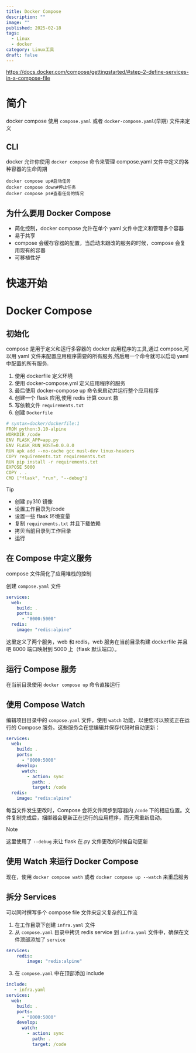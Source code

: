 ```yaml
---
title: Docker Compose
description: ""
image: ""
published: 2025-02-18
tags:
  - Linux
  - docker
category: Linux工具
draft: false
---
```


https://docs.docker.com/compose/gettingstarted/#step-2-define-services-in-a-compose-file

# 简介

docker compose 使用 `compose.yaml` 或者 `docker-compose.yaml`(早期) 文件来定义

## CLI

docker 允许你使用 `docker compose` 命令来管理 compose.yaml 文件中定义的各种容器的生命周期

```shell
docker compose up#启动任务
docker compose down#停止任务
docker compose ps#查看任务的情况
```

## 为什么要用 Docker Compose

- 简化控制，docker compose 允许在单个 yaml 文件中定义和管理多个容器
- 易于共享
- compose 会缓存容器的配置，当启动未跟改的服务的时候，compose 会复用现有的容器
- 可移植性好

# 快速开始

# Docker Compose

## 初始化

compose 是用于定义和运行多容器的 docker 应用程序的工具,通过 compose,可以用 yaml 文件来配置应用程序需要的所有服务,然后用一个命令就可以启动 yaml 中配置的所有服务.

1. 使用 dockerfile 定义环境
2. 使用 docker-compose.yml 定义应用程序的服务
3. 最后使用 docker-compose up 命令来启动并运行整个应用程序
4. 创建一个 flask 应用,使用 redis 计算 count 数
5. 写依赖文件 `requirements.txt`
6. 创建 `Dockerfile`

```yaml
# syntax=docker/dockerfile:1
FROM python:3.10-alpine
WORKDIR /code
ENV FLASK_APP=app.py
ENV FLASK_RUN_HOST=0.0.0.0
RUN apk add --no-cache gcc musl-dev linux-headers
COPY requirements.txt requirements.txt
RUN pip install -r requirements.txt
EXPOSE 5000
COPY . .
CMD ["flask", "run", "--debug"]
```

>[!TIP]
>- 创建 py310 镜像
>- 设置工作目录为/code
>- 设置一些 flask 环境变量
>- 复制 `requirements.txt` 并且下载依赖
>- 拷贝当前目录到工作目录
>- 运行

## 在 Compose 中定义服务

compose 文件简化了应用堆栈的控制

创建 `compose.yaml` 文件

```yaml
services:
  web:
    build: .
    ports:
      - "8000:5000"
  redis:
    image: "redis:alpine"
```

这里定义了两个服务，web 和 redis，web 服务在当前目录构建 dockerfile 并且吧 8000 端口映射到 5000 上（flask 默认端口）。

## 运行 Compose 服务

在当前目录使用 `docker compose up` 命令直接运行

## 使用 Compose Watch

编辑项目目录中的 `compose.yaml` 文件，使用 `watch` 功能，以便您可以预览正在运行的 Compose 服务。这些服务会在您编辑并保存代码时自动更新：

```yaml
services:
  web:
    build: .
    ports:
      - "8000:5000"
    develop:
      watch:
        - action: sync
          path: .
          target: /code
  redis:
    image: "redis:alpine"
```

每当文件发生更改时，Compose 会将文件同步到容器内 `/code` 下的相应位置。文件复制完成后，捆绑器会更新正在运行的应用程序，而无需重新启动。

>[!Note]
>这里使用了 `--debug` 来让 flask 在.py 文件更改的时候自动更新

## 使用 Watch 来运行 Docker Compose

现在，使用 `docker compose wath` 或者 `docker compose up --watch` 来重启服务

## 拆分 Services

可以同时撰写多个 compose file 文件来定义复杂的工作流

1. 在工作目录下创建 `infra.yaml` 文件
2. 从 `compose.yaml` 目录中拷贝 redis service 到 `infra.yaml` 文件中，确保在文件顶部添加了 `service`

```yaml
services:
	redis:
		image: "redis:alpine"
```

3. 在 `compose.yaml` 中在顶部添加 include

```yaml
include:
   - infra.yaml
services:
  web:
    build: .
    ports:
      - "8000:5000"
    develop:
      watch:
        - action: sync
          path: .
          target: /code
``` 
